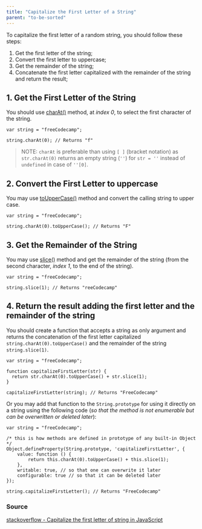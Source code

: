 ```yaml
---
title: "Capitalize the First Letter of a String"
parent: "to-be-sorted"
---
```


To capitalize the first letter of a random string, you should follow these steps:

1.  Get the first letter of the string;
2.  Convert the first letter to uppercase;
3.  Get the remainder of the string;
4.  Concatenate the first letter capitalized with the remainder of the string and return the result;

## 1\. Get the First Letter of the String

You should use [charAt()](http://forum.freecodecamp.com/t/javascript-string-prototype-charat/15932) method, at _index 0_, to select the first character of the string.

    var string = "freeCodecamp";

    string.charAt(0); // Returns "f"

> NOTE: `charAt` is preferable than using `[ ]` (bracket notation) as `str.charAt(0)` returns an empty string (_`''`_) for `str = ''` instead of `undefined` in case of `''[0]`.

## 2\. Convert the First Letter to uppercase

You may use [toUpperCase()](http://forum.freecodecamp.com/t/javascript-string-prototype-touppercase/15950) method and convert the calling string to upper case.

    var string = "freeCodecamp";

    string.charAt(0).toUpperCase(); // Returns "F"

## 3\. Get the Remainder of the String

You may use [slice()](https://github.com/freecodecamp/freecodecamp/wiki/js-array-prototype-slice) method and get the remainder of the string (from the second character, _index 1_, to the end of the string).

    var string = "freeCodecamp";

    string.slice(1); // Returns "reeCodecamp"

## 4\. Return the result adding the first letter and the remainder of the string

You should create a function that accepts a string as only argument and returns the concatenation of the first letter capitalized `string.charAt(0).toUpperCase()` and the remainder of the string `string.slice(1)`.

    var string = "freeCodecamp";

    function capitalizeFirstLetter(str) {
      return str.charAt(0).toUpperCase() + str.slice(1);
    }

    capitalizeFirstLetter(string); // Returns "FreeCodecamp"

Or you may add that function to the `String.prototype` for using it directly on a string using the following code (_so that the method is not enumerable but can be overwritten or deleted later_):

    var string = "freeCodecamp";

    /* this is how methods are defined in prototype of any built-in Object */
    Object.defineProperty(String.prototype, 'capitalizeFirstLetter', {
        value: function () {
            return this.charAt(0).toUpperCase() + this.slice(1);
        },
        writable: true, // so that one can overwrite it later
        configurable: true // so that it can be deleted later
    });

    string.capitalizeFirstLetter(); // Returns "FreeCodecamp"

### Source

[stackoverflow - Capitalize the first letter of string in JavaScript](http://stackoverflow.com/questions/1026069/capitalize-the-first-letter-of-string-in-javascript/1026087#1026087)
